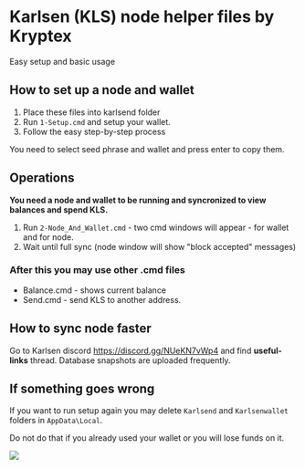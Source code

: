 # Karlsen (KLS) node helper files by Kryptex
Easy setup and basic usage

## How to set up a node and wallet
1. Place these files into karlsend folder
2. Run `1-Setup.cmd` and setup your wallet. 
3. Follow the easy step-by-step process

You need to select seed phrase and wallet and press enter to copy them.

## Operations
**You need a node and wallet to be running and syncronized to view balances and spend KLS.**
1. Run  `2-Node_And_Wallet.cmd` - two cmd windows will appear - for wallet and for node. 
2. Wait until full sync (node window will show "block accepted" messages) 

### After this you may use other .cmd files
- Balance.cmd - shows current balance
- Send.cmd - send KLS to another address.

## How to sync node faster 
Go to Karlsen discord https://discord.gg/NUeKN7vWp4 and find **useful-links** thread. Database snapshots are uploaded frequently.

## If something goes wrong
If you want to run setup again you may delete `Karlsend` and `Karlsenwallet` folders in `AppData\Local`.

Do not do that if you already used your wallet or you will lose funds on it.



<img src="https://us-central1-trackgit-analytics.cloudfunctions.net/token/ping/lpy52sw0ocsivhp24sml"/>

